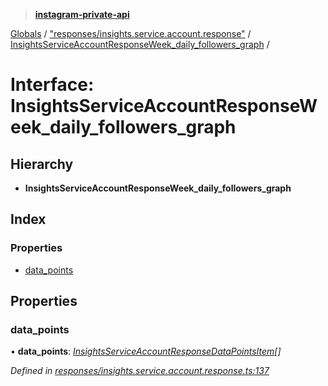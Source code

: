 > **[instagram-private-api](../README.md)**

[Globals](../README.md) / ["responses/insights.service.account.response"](../modules/_responses_insights_service_account_response_.md) / [InsightsServiceAccountResponseWeek_daily_followers_graph](_responses_insights_service_account_response_.insightsserviceaccountresponseweek_daily_followers_graph.md) /

# Interface: InsightsServiceAccountResponseWeek_daily_followers_graph

## Hierarchy

* **InsightsServiceAccountResponseWeek_daily_followers_graph**

## Index

### Properties

* [data_points](_responses_insights_service_account_response_.insightsserviceaccountresponseweek_daily_followers_graph.md#data_points)

## Properties

###  data_points

• **data_points**: *[InsightsServiceAccountResponseDataPointsItem](_responses_insights_service_account_response_.insightsserviceaccountresponsedatapointsitem.md)[]*

*Defined in [responses/insights.service.account.response.ts:137](https://github.com/dilame/instagram-private-api/blob/3e16058/src/responses/insights.service.account.response.ts#L137)*